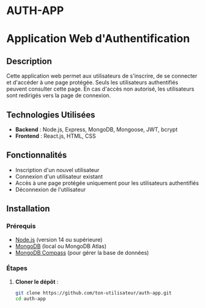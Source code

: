 # AUTH-APP
 # Application Web d'Authentification

## Description

Cette application web permet aux utilisateurs de s'inscrire, de se connecter et d'accéder à une page protégée. Seuls les utilisateurs authentifiés peuvent consulter cette page. En cas d'accès non autorisé, les utilisateurs sont redirigés vers la page de connexion.

## Technologies Utilisées

- **Backend** : Node.js, Express, MongoDB, Mongoose, JWT, bcrypt
- **Frontend** : React.js, HTML, CSS

## Fonctionnalités

- Inscription d'un nouvel utilisateur
- Connexion d'un utilisateur existant
- Accès à une page protégée uniquement pour les utilisateurs authentifiés
- Déconnexion de l'utilisateur

## Installation

### Prérequis

- [Node.js](https://nodejs.org/) (version 14 ou supérieure)
- [MongoDB](https://www.mongodb.com/) (local ou MongoDB Atlas)
- [MongoDB Compass](https://www.mongodb.com/try/download/compass) (pour gérer la base de données)

### Étapes

1. **Cloner le dépôt** :
   ```bash
   git clone https://github.com/ton-utilisateur/auth-app.git
   cd auth-app
